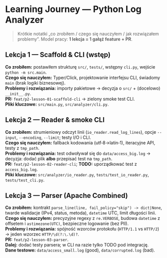 # Learning Journey — Python Log Analyzer

> Krótkie notatki „co zrobiłem / czego się nauczyłem / jak rozwiązałem problemy”.
> Model pracy: **1 lekcja = 1 gałąź feature + PR**.

## Lekcja 1 — Scaffold & CLI (wstęp)
**Co zrobiłem:** postawiłem strukturę `src/`, `tests/`, wstępny `cli.py`, wejście `python -m src.main`.  
**Czego się nauczyłem:** Typer/Click, projektowanie interfejsu CLI, świadomy `main` (brak logiki biznesowej).  
**Problemy i rozwiązania:** importy pakietowe → decyzja o `src/` + (docelowo) `__init__.py`.  
**PR:** `feat/p2-lesson-01-scaffold-cli` → zielony smoke test CLI.  
**Pliki kluczowe:** `src/main.py`, `src/analyzer/cli.py`. 

## Lekcja 2 — Reader & smoke CLI
**Co zrobiłem:** strumieniowy odczyt linii (`io_reader.read_log_lines`), opcje `--input`, `--encoding`, `--limit`; testy I/O i CLI.  
**Czego się nauczyłem:** fallback kodowania (utf‑8→latin‑1), iteracyjne API, testy z `tmp_path`.  
**Problemy i rozwiązania:** test odwoływał się do `data/access_big.log` → decyzja: dodać plik **albo** przepisać test na `tmp_path`.  
**PR:** `feat/p2-lesson-02-reader-cli`; **TODO:** uporządkować test z `access_big.log`.  
**Pliki kluczowe:** `src/analyzer/io_reader.py`, `tests/test_io_reader.py`, `tests/test_cli.py`. 

## Lekcja 3 — Parser (Apache Combined)
**Co zrobiłem:** kontrakt `parse_line(line, fail_policy="skip") -> dict|None`, twarde walidacje (IPv4, status, metoda), `datetime` UTC, limit długości linii.  
**Czego się nauczyłem:** precyzyjne regexy z `re.VERBOSE`, budowa `datetime` z offsetem i `astimezone(UTC)`, bezpieczne logowanie (bez PII).  
**Problemy i rozwiązania:** spójność wzorców protokołu (`HTTP/1.1` vs `HTTP/2`) → jeden wzorzec `HTTP/\d(?:\.\d)?`.  
**PR:** `feat/p2-lesson-03-parser`.  
**Dalej:** dodać testy parsera; w CLI na razie tylko TODO pod integrację.  
**Dane testowe:** `data/access_small.log` (good), `data/corrupted.log` (bad). 
